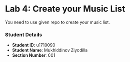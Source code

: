 # Lab 4: Create your Music List

You need to use given repo to create your music list.

### Student Details

- **Student ID**: u1710090
- **Student Name**: Mukhiddinov Ziyodilla
- **Section Number**: 001
